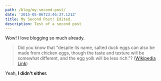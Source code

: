 ```yaml
---
path: /blog/my-second-post/
date: '2015-05-06T23:46:37.121Z'
title: My Second Post! Edited.
description: Test of a second post
---
```

Wow! I love blogging so much already.

> Did you know that "despite its name, salted duck eggs can also be made from chicken eggs, though the taste and texture will be somewhat different, and the
> egg yolk will be less rich."?
> ([Wikipedia Link](http://en.wikipedia.org/wiki/Salted_duck_egg))

Yeah, **I didn't either.**
